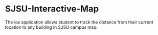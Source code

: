 # SJSU-Interactive-Map
The ios application allows student to track the distance from their current location to any building in SJSU campus map.
